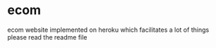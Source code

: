 # ecom
ecom website implemented on heroku which facilitates a lot of things please read the readme file

